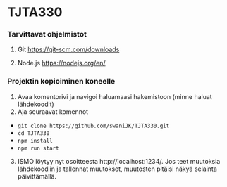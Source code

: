 # TJTA330

### Tarvittavat ohjelmistot

1. Git
https://git-scm.com/downloads

2. Node.js
https://nodejs.org/en/

### Projektin kopioiminen koneelle

1. Avaa komentorivi ja navigoi haluamaasi hakemistoon (minne haluat lähdekoodit)
2. Aja seuraavat komennot 
- `git clone https://github.com/swaniJK/TJTA330.git` 
- `cd TJTA330`
- `npm install`
- `npm run start`
3. ISMO löytyy nyt osoitteesta http://localhost:1234/. Jos teet muutoksia lähdekoodiin ja tallennat muutokset, muutosten pitäisi näkyä selainta päivittämällä.
